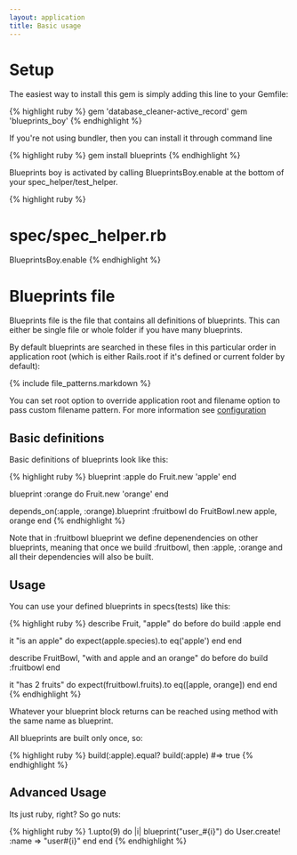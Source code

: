 ```yaml
---
layout: application
title: Basic usage
---
```


# Setup

The easiest way to install this gem is simply adding this line to your Gemfile:

{% highlight ruby %}
gem 'database_cleaner-active_record'
gem 'blueprints_boy'
{% endhighlight %}


If you're not using bundler, then you can install it through command line

{% highlight ruby %}
gem install blueprints
{% endhighlight %}

Blueprints boy is activated by calling BlueprintsBoy.enable at the bottom of your spec_helper/test_helper.

{% highlight ruby %}
# spec/spec_helper.rb
BlueprintsBoy.enable
{% endhighlight %}

# Blueprints file

Blueprints file is the file that contains all definitions of blueprints. This can either be single file or whole folder
if you have many blueprints.

By default blueprints are searched in these files in this particular order in application root (which is either Rails.root if it's defined or current folder by default):

{% include file_patterns.markdown %}

You can set root option to override application root and filename option to pass custom filename pattern. For more information see [configuration](/blueprints_boy/configuration)

## Basic definitions

Basic definitions of blueprints look like this:

{% highlight ruby %}
blueprint :apple do
  Fruit.new 'apple'
end

blueprint :orange do
  Fruit.new 'orange'
end

depends_on(:apple, :orange).blueprint :fruitbowl do
  FruitBowl.new apple, orange
end
{% endhighlight %}

Note that in :fruitbowl blueprint we define depenendencies on other blueprints, meaning that once we build
:fruitbowl, then :apple, :orange and all their dependencies will also be built.

## Usage

You can use your defined blueprints in specs(tests) like this:

{% highlight ruby %}
describe Fruit, "apple" do
  before do
    build :apple
  end

  it "is an apple" do
    expect(apple.species).to eq('apple')
  end
end

describe FruitBowl, "with and apple and an orange" do
  before do
    build :fruitbowl
  end

  it "has 2 fruits" do
    expect(fruitbowl.fruits).to eq([apple, orange])
  end
end
{% endhighlight %}

Whatever your blueprint block returns can be reached using method with the same name as blueprint.

All blueprints are built only once, so:

{% highlight ruby %}
build(:apple).equal? build(:apple) #=> true
{% endhighlight %}

## Advanced Usage

Its just ruby, right? So go nuts:

{% highlight ruby %}
1.upto(9) do |i|
  blueprint("user_#{i}") do
    User.create! :name => "user#{i}"
  end
end
{% endhighlight %}
